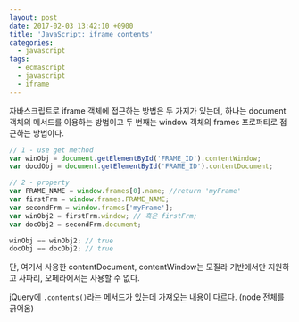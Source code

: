 ```yaml
---
layout: post
date: 2017-02-03 13:42:10 +0900
title: 'JavaScript: iframe contents'
categories:
  - javascript
tags:
  - ecmascript
  - javascript
  - iframe
---
```


자바스크립트로 iframe 객체에 접근하는 방법은 두 가지가 있는데, 하나는 document 객체의 메서드를 이용하는 방법이고 두 번째는 window 객체의 frames 프로퍼티로 접근하는 방법이다.

```js
// 1 - use get method
var winObj = document.getElementById('FRAME_ID').contentWindow;
var docdObj = document.getElementById('FRAME_ID').contentDocument;

// 2 - property
var FRAME_NAME = window.frames[0].name; //return 'myFrame'
var firstFrm = window.frames.FRAME_NAME;
var secondFrm = window.frames['myFrame'];
var winObj2 = firstFrm.window; // 혹은 firstFrm;
var docObj2 = secondFrm.document;

winObj == winObj2; // true
docObj == docObj2; // true
```

단, 여기서 사용한 contentDocument, contentWindow는 모질라 기반에서만 지원하고 사파리, 오페라에서는 사용할 수 없다.

jQuery에 `.contents()`라는 메서드가 있는데 가져오는 내용이 다르다. (node 전체를 긁어옴)
